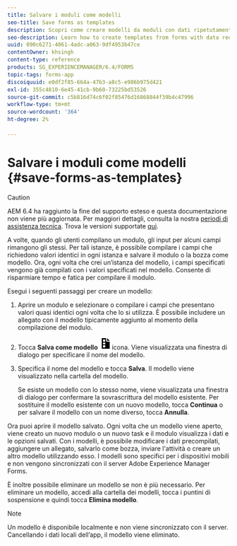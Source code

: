 ```yaml
---
title: Salvare i moduli come modelli
seo-title: Save forms as templates
description: Scopri come creare modelli da moduli con dati ripetutamente richiesti.
seo-description: Learn how to create templates from forms with data required repeatedly.
uuid: 090c6271-4061-4adc-a063-9df4953b47ce
contentOwner: khsingh
content-type: reference
products: SG_EXPERIENCEMANAGER/6.4/FORMS
topic-tags: forms-app
discoiquuid: e0df2f85-664a-47b3-a8c5-e986b975d421
exl-id: 355c4810-6e45-41cb-9b60-73225bd53526
source-git-commit: c5b816d74c6f02f85476d16868844f39b4c47996
workflow-type: tm+mt
source-wordcount: '364'
ht-degree: 2%

---
```


# Salvare i moduli come modelli {#save-forms-as-templates}

>[!CAUTION]
>
>AEM 6.4 ha raggiunto la fine del supporto esteso e questa documentazione non viene più aggiornata. Per maggiori dettagli, consulta la nostra [periodi di assistenza tecnica](https://helpx.adobe.com/it/support/programs/eol-matrix.html). Trova le versioni supportate [qui](https://experienceleague.adobe.com/docs/).

A volte, quando gli utenti compilano un modulo, gli input per alcuni campi rimangono gli stessi. Per tali istanze, è possibile compilare i campi che richiedono valori identici in ogni istanza e salvare il modulo o la bozza come modello. Ora, ogni volta che crei un’istanza del modello, i campi specificati vengono già compilati con i valori specificati nel modello. Consente di risparmiare tempo e fatica per compilare il modulo.

Esegui i seguenti passaggi per creare un modello:

1. Aprire un modulo e selezionare o compilare i campi che presentano valori quasi identici ogni volta che lo si utilizza. È possibile includere un allegato con il modello tipicamente aggiunto al momento della compilazione del modulo.
1. Tocca **Salva come modello** ![save_as_template](assets/save_as_template.png)icona. Viene visualizzata una finestra di dialogo per specificare il nome del modello.
1. Specifica il nome del modello e tocca **Salva**. Il modello viene visualizzato nella cartella del modello.

   Se esiste un modello con lo stesso nome, viene visualizzata una finestra di dialogo per confermare la sovrascrittura del modello esistente. Per sostituire il modello esistente con un nuovo modello, tocca **Continua** o per salvare il modello con un nome diverso, tocca **Annulla**.

Ora puoi aprire il modello salvato. Ogni volta che un modello viene aperto, viene creato un nuovo modulo o un nuovo task e il modulo visualizza i dati e le opzioni salvati. Con i modelli, è possibile modificare i dati precompilati, aggiungere un allegato, salvarlo come bozza, inviare l&#39;attività o creare un altro modello utilizzando esso. I modelli sono specifici per i dispositivi mobili e non vengono sincronizzati con il server Adobe Experience Manager Forms.

È inoltre possibile eliminare un modello se non è più necessario. Per eliminare un modello, accedi alla cartella dei modelli, tocca i puntini di sospensione e quindi tocca **Elimina modello**.

>[!NOTE]
>
>Un modello è disponibile localmente e non viene sincronizzato con il server. Cancellando i dati locali dell’app, il modello viene eliminato.
